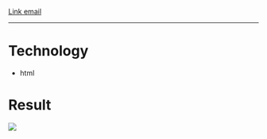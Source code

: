 <a href="https://drotsyk.github.io/email/email/email.html">Link email</a>
<hr>
<h1>Technology</h1>
<ul><li>html</li></ul>
<h1>Result</h1>
<img src="https://raw.githubusercontent.com/IgnatSemchuk/ma_email/master/images/email_markup.jpg">
